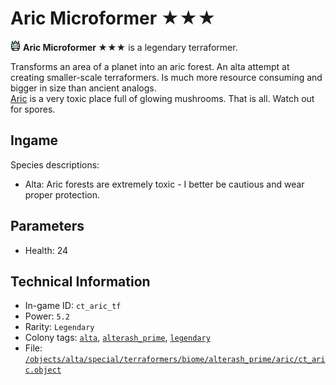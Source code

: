 # Aric Microformer ★★★

<img src="https://raw.githubusercontent.com/Ceterai/Enternia/main/objects/alta/special/terraformers/biome/alterash_prime/aric/icon.png" alt="Aric Microformer ★★★ icon" loading="lazy" height=16px width="auto" /> **Aric Microformer ★★★** is a legendary terraformer.

Transforms an area of a planet into an aric forest. An alta attempt at creating smaller-scale terraformers. Is much more resource consuming and bigger in size than ancient analogs.  
[Aric](https://ceterai.github.io/MyEnternia/Wiki/Tags/Aric) is a very toxic place full of glowing mushrooms. That is all. Watch out for spores.

## Ingame

Species descriptions:

- Alta: Aric forests are extremely toxic - I better be cautious and wear proper protection.

## Parameters

- Health: 24

## Technical Information

- In-game ID: `ct_aric_tf`
- Power: `5.2`
- Rarity: `Legendary`
- Colony tags: [`alta`](https://ceterai.github.io/MyEnternia/Wiki/Tags/Alta), [`alterash_prime`](https://ceterai.github.io/MyEnternia/Wiki/Tags/AlterashPrime), [`legendary`](https://ceterai.github.io/MyEnternia/Wiki/Tags/Legendary)
- File: [`/objects/alta/special/terraformers/biome/alterash_prime/aric/ct_aric.object`](https://github.com/Ceterai/Enternia/blob/main/objects/alta/special/terraformers/biome/alterash_prime/aric/ct_aric.object)
